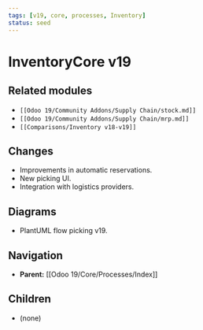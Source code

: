 ```yaml
---
tags: [v19, core, processes, Inventory]
status: seed
---
```

# InventoryCore v19

## Related modules
- `[[Odoo 19/Community Addons/Supply Chain/stock.md]]`
- `[[Odoo 19/Community Addons/Supply Chain/mrp.md]]`
- `[[Comparisons/Inventory v18-v19]]`

## Changes
- Improvements in automatic reservations.
- New picking UI.
- Integration with logistics providers.

## Diagrams
- PlantUML flow picking v19.







## Navigation
- **Parent:** [[Odoo 19/Core/Processes/Index]]


## Children
- (none)